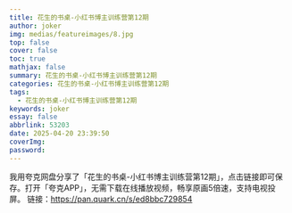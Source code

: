 ```yaml
---
title: 花生的书桌-小红书博主训练营第12期
author: joker
img: medias/featureimages/8.jpg
top: false
cover: false
toc: true
mathjax: false
summary: 花生的书桌-小红书博主训练营第12期
categories: 花生的书桌-小红书博主训练营第12期
tags:
  - 花生的书桌-小红书博主训练营第12期
keywords: joker
essay: false
abbrlink: 53203
date: 2025-04-20 23:39:50
coverImg:
password:
---
```


我用夸克网盘分享了「花生的书桌-小红书博主训练营第12期」，点击链接即可保存。打开「夸克APP」，无需下载在线播放视频，畅享原画5倍速，支持电视投屏。
链接：https://pan.quark.cn/s/ed8bbc729854
